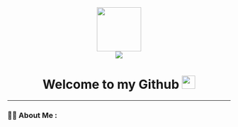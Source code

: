 <div align="center">
<div id="header" >
  <img src="https://media2.giphy.com/media/du3J3cXyzhj75IOgvA/giphy.gif?cid=6c09b9529jwys3g67fjin7s97d7be25h8e6vtwpikoaf3jzw&ep=v1_internal_gif_by_id&rid=giphy.gif" width="100"/>
</div>
<div id="badges">
  <img src="https://img.shields.io/badge/Telegram-blue?logo=telegram&logoColor=white&style=for-the-badge">
  
</div>
<div id="ghpvc">
  <img src="https://komarev.com/ghpvc/?username=Bulgaks&style=flat-square&color=blue" alt=""/>
</div>
<h1>
  Welcome to my Github
  <img src="https://media.giphy.com/media/hvRJCLFzcasrR4ia7z/giphy.gif" width="30px"/>
</h1>
</div>

---

### :man_technologist: About Me :
